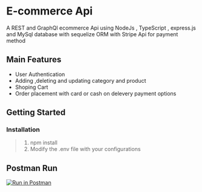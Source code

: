 #  E-commerce Api

A REST and GraphQl ecommerce Api using NodeJs , TypeScript , express.js and MySql database with sequelize ORM with Stripe Api for payment method

## Main Features
* User Authentication
* Adding ,deleting and updating category and product
* Shoping Cart 
* Order placement with card or cash on delevery payment options

## Getting Started
### Installation 
> 1. npm install
> 2. Modify the .env file with your configurations 

## Postman Run
[![Run in Postman](https://run.pstmn.io/button.svg)](https://app.getpostman.com/run-collection/18bf7db2a96fc22a5455?action=collection%2Fimport)

